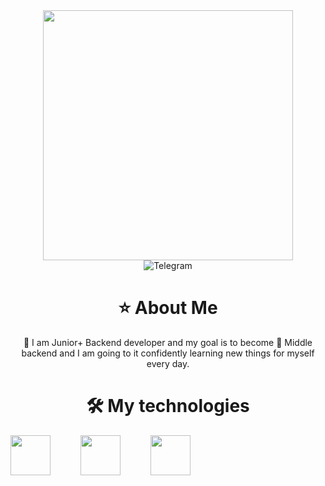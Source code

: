 <link rel="stylesheet" type='text/css' href="https://cdn.jsdelivr.net/gh/devicons/devicon@latest/devicon.min.css" />
          
<div id="header" align="center">
    <img src="https://media.giphy.com/media/v1.Y2lkPTc5MGI3NjExdzUwbnMxZmZtY29qMzc1MHhweGI2aXVhcnRvaWEyem94ODAyNTE3cyZlcD12MV9pbnRlcm5hbF9naWZfYnlfaWQmY3Q9Zw/2IudUHdI075HL02Pkk/giphy.gif" width="400"/>
</div>
<div id="badges" align="center">
    <img src="https://img.shields.io/badge/Telegram-green?style=for-the-badge&logo=telegram&logoColor=white" alt="Telegram"/>
</div>
<h1 align="center">⭐️ About Me</h1>
<p align="center">🐻 I am Junior+ Backend developer and my goal is to become 🦁 Middle backend and I am going to it confidently learning new things for myself every day.</p>
<h1 align="center">🛠 My technologies</h1>
<div id="tech" style="display: flex; flex-direction: row; gap: 3rem;" align="center">
<img src="https://cdn.jsdelivr.net/gh/devicons/devicon@latest/icons/nodejs/nodejs-original-wordmark.svg" width="64" height="64" />
<img src="https://cdn.jsdelivr.net/gh/devicons/devicon@latest/icons/javascript/javascript-original.svg" width="64" height="64" />
<img src="https://cdn.jsdelivr.net/gh/devicons/devicon@latest/icons/nestjs/nestjs-original.svg" width="64" height="64" />
</div>
